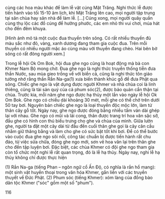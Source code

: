 cùng các hoa màu khác để làm lễ vật cúng Mặt Trăng. Nghi thức lễ được tiến hành vào tối 15-10 âm lịch, khi Mặt Trăng lên cao, mọi người tập trung tại sân chùa hay sân nhà để làm lễ. [...] Cúng xong, mọi người quây quần cùng thụ lộc các đồ cúng để hưởng phước, các em nhỏ thì vui chơi, múa hát cho đến đêm khuya.

[Hình ảnh mô tả một cuộc đua thuyền trên sông. Có rất nhiều thuyền đủ màu sắc như đỏ, vàng, xanh dương đang tham gia cuộc đua. Trên mỗi thuyền có nhiều người mặc áo cùng màu với thuyền đang chèo. Hai bên bờ sông có rất đông người xem.]

Trong lễ hội Ok Om Bok, hội đua ghe ngo cũng là hoạt động mà bà con Khmer Nam Bộ mong chờ. Đua ghe ngo là nghi thức truyền thống tiễn đưa thần Nước, sau mùa gieo trồng về với biển cả, cũng là nghi thức tôn giáo tưởng nhớ rằng thần Rắn Na-ga(1) xưa biến thành khúc gỗ để đưa Phật qua sông. Chiếc ghe ngo là vật dụng được người Khmer và nhà chùa coi là linh thiêng, cũng là tài sản quý của cả phum sóc(2), được bảo quản cẩn thận tại chùa. Trước kia, mỗi năm ghe ngo được hạ thủy một lần vào ngày lễ hội Ok Om Bok. Ghe ngo có chiều dài khoảng 30 mét, mỗi ghe có thể chở trên dưới 50 tay bơi. Nguyên bản chiếc ghe ngo là loại thuyền độc mộc lớn, làm từ thân cây gỗ tốt. Ngày nay, ghe ngo được đóng bằng nhiều tấm ván dài ghép lại với nhau. Ghe ngo có mũi và lái cong, thân được trang trí hoa văn sặc sỡ, đầu ghe có hình con thú biểu trưng cho ghe và chùa của mình. Giữa lườn ghe, người ta đặt một cây dài từ đầu đến cuối thân ghe gọi là cây cân cầu nhằm giữ thăng bằng và làm cho ghe có sức bật tốt khi bơi. Để có thể bước vào cuộc đua ghe ngo sôi nổi, công tác chuẩn bị được tiến hành rất chu đáo, từ việc sửa chữa, đóng ghe ngo mới, sơn vẽ hoa văn lại trên thân ghe cho đến tập luyện bơi. Đặc biệt, các chùa Khmer có đội ghe ngo tham gia còn tổ chức một nghi lễ rất quan trọng, đó là lễ hạ thủy. Ngày nay, nghi lễ hạ thủy không chỉ được thực hiện

(1) Rắn Na-ga (tiếng Phan – ngôn ngữ cổ Ấn Độ, có nghĩa là rắn hổ mang): một sinh vật huyền thoại trong văn hóa Khmer, gắn liền với các truyền thuyết về Đức Phật.
(2) Phum sóc (tiếng Khmer): xóm làng của đồng bào dân tộc Khmer ("sóc" gồm một số "phum").

116